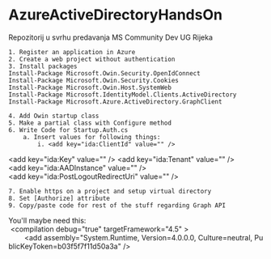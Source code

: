 # AzureActiveDirectoryHandsOn
Repozitorij u svrhu predavanja MS Community Dev UG Rijeka

	1. Register an application in Azure
	2. Create a web project without authentication
	3. Install packages
	Install-Package Microsoft.Owin.Security.OpenIdConnect
	Install-Package Microsoft.Owin.Security.Cookies
	Install-Package Microsoft.Owin.Host.SystemWeb
	Install-Package Microsoft.IdentityModel.Clients.ActiveDirectory
	Install-Package Microsoft.Azure.ActiveDirectory.GraphClient
	
	4. Add Owin startup class
	5. Make a partial class with Configure method
	6. Write Code for Startup.Auth.cs
		a. Insert values for following things:
			i. <add key="ida:ClientId" value="" />
<add key="ida:Key" value="" />
<add key="ida:Tenant" value="" />
<add key="ida:AADInstance" value="" />
<add key="ida:PostLogoutRedirectUri" value="" />
			
	7. Enable https on a project and setup virtual directory
	8. Set [Authorize] attribute
	9. Copy/paste code for rest of the stuff regarding Graph API


You'll maybe need this:
 <compilation debug="true" targetFramework="4.5" >
      <assemblies>
        <add assembly="System.Runtime, Version=4.0.0.0, Culture=neutral, PublicKeyToken=b03f5f7f11d50a3a" />
      </assemblies>
    </compilation>

